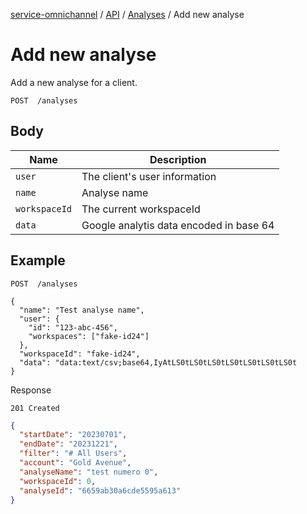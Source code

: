 [service-omnichannel](../../../../README.md) / [API](../README.md) / [Analyses](./README.md) / Add new analyse

# Add new analyse

Add a new analyse for a client. 

```text
POST  /analyses
```

## Body

| Name           | Description                                         |
|----------------|-----------------------------------------------------|
| `user`         | The client's user information                       |
| `name`         | Analyse name                                        |  
| `workspaceId`  | The current workspaceId                             |
| `data`         | Google analytis data encoded in base 64             |

## Example

```text
POST  /analyses

{
  "name": "Test analyse name",
  "user": {
    "id": "123-abc-456",
    "workspaces": ["fake-id24"]
  },
  "workspaceId": "fake-id24",
  "data": "data:text/csv;base64,IyAtLS0tLS0tLS0tLS0tLS0tLS0tLS0t
}  

```

Response

```text
201 Created
```

```json
{
  "startDate": "20230701",
  "endDate": "20231221",
  "filter": "# All Users",
  "account": "Gold Avenue",
  "analyseName": "test numero 0",
  "workspaceId": 0,
  "analyseId": "6659ab30a6cde5595a613"
}
```
